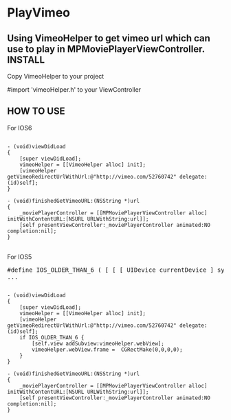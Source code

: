 PlayVimeo
=========

Using VimeoHelper to get vimeo url which can use to play in MPMoviePlayerViewController.
INSTALL
----
Copy VimeoHelper to your project

</pre>
#import 'vimeoHelper.h' to your ViewController
</pre>

HOW TO USE
----

For IOS6

<pre>
<code>
- (void)viewDidLoad
{
    [super viewDidLoad];
    vimeoHelper = [[VimeoHelper alloc] init];
    [vimeoHelper getVimeoRedirectUrlWithUrl:@"http://vimeo.com/52760742" delegate:(id<VimeoDelegate>)self];
}

- (void)finishedGetVimeoURL:(NSString *)url
{
    _moviePlayerController = [[MPMoviePlayerViewController alloc] initWithContentURL:[NSURL URLWithString:url]];
    [self presentViewController:_moviePlayerController animated:NO completion:nil];
}
</code>
</pre>


For IOS5
<pre>
#define IOS_OLDER_THAN_6 ( [ [ [ UIDevice currentDevice ] systemVersion ] floatValue ] < 6.0 )
...
</pre>

<pre>
<code>
- (void)viewDidLoad
{
    [super viewDidLoad];
    vimeoHelper = [[VimeoHelper alloc] init];
    [vimeoHelper getVimeoRedirectUrlWithUrl:@"http://vimeo.com/52760742" delegate:(id<VimeoDelegate>)self];
    if IOS_OLDER_THAN_6 {
        [self.view addSubview:vimeoHelper.webView];
        vimeoHelper.webView.frame =  CGRectMake(0,0,0,0);
    }
}

- (void)finishedGetVimeoURL:(NSString *)url
{
    _moviePlayerController = [[MPMoviePlayerViewController alloc] initWithContentURL:[NSURL URLWithString:url]];
    [self presentViewController:_moviePlayerController animated:NO completion:nil];
}
</code>
</pre>
